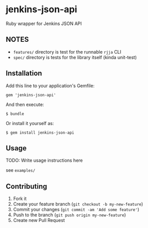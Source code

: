 # jenkins-json-api

Ruby wrapper for Jenkins JSON API

## NOTES

 * ```features/``` directory is test for the runnable ```rjja``` CLI
 * ```spec/``` directory is tests for the library itself (kinda unit-test)

## Installation

Add this line to your application's Gemfile:

    gem 'jenkins-json-api'

And then execute:

    $ bundle

Or install it yourself as:

    $ gem install jenkins-json-api

## Usage

TODO: Write usage instructions here

see ```examples/```

## Contributing

1. Fork it
2. Create your feature branch (`git checkout -b my-new-feature`)
3. Commit your changes (`git commit -am 'Add some feature'`)
4. Push to the branch (`git push origin my-new-feature`)
5. Create new Pull Request

